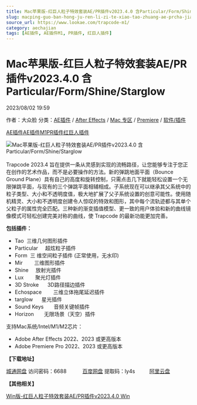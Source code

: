 ```yaml
---
title: Mac苹果版-红巨人粒子特效套装AE/PR插件v2023.4.0 含Particular/Form/Shine/Starglow
slug: macping-guo-ban-hong-ju-ren-li-zi-te-xiao-tao-zhuang-ae-prcha-jian-v2023-4-0-han-particular-form-shine-starglow
source_url: https://www.lookae.com/trapcode-m1/
category: aechajian
tags: [AE插件, AE插件M1, PR插件, 红巨人插件]
---
```

# Mac苹果版-红巨人粒子特效套装AE/PR插件v2023.4.0 含Particular/Form/Shine/Starglow

2023/08/02 19:59

作者：大众脸
分类：[AE插件](https://www.lookae.com/after-effects/aechajian/) / [After Effects](https://www.lookae.com/after-effects/) / [Mac 专区](https://www.lookae.com/mac-osx/) / [Premiere](https://www.lookae.com/qitarjcj/premierezy/) / [软件/插件](https://www.lookae.com/qitarjcj/)

[AE插件](https://www.lookae.com/tag/ae%e6%8f%92%e4%bb%b6/)[AE插件M1](https://www.lookae.com/tag/aem1/)[PR插件](https://www.lookae.com/tag/pr%e6%8f%92%e4%bb%b6/)[红巨人插件](https://www.lookae.com/tag/%e7%ba%a2%e5%b7%a8%e4%ba%ba%e6%8f%92%e4%bb%b6/)

![Mac苹果版-红巨人粒子特效套装AE/PR插件v2023.4.0 含Particular/Form/Shine/Starglow](https://www.lookae.com/wp-content/uploads/2023/08/Trapcode-Suite-2023-M1.jpg "Mac苹果版-红巨人粒子特效套装AE/PR插件v2023.4.0 含Particular/Form/Shine/Starglow-LookAE.com")  
[﻿﻿﻿](https://cloud.video.taobao.com//play/u/705956171/p/1/e/6/t/1/404139753459.mp4)  
Trapcode 2023.4 旨在提供一条从灵感到实现的流畅路径，让您能够专注于您正在创作的艺术作品，而不是必要操作的方法。新的弹跳地面平面（Bounce Ground Plane）具有自己的高度和旋转控制，只需点击几下就能轻松设置一个无限弹跳平面，与现有的三个弹跳平面相辅相成。子系统现在可以继承其父系统中的粒子类型、大小和不透明度值，极大地扩展了父子系统设置的创意可能性。使用随机精灵、大小和不透明度创建令人惊叹的特效和图形，其中每个流轨迹都与其单个父粒子的属性完全匹配。三种新的渐变插值模型、更一致的用户体验和新的曲线镜像模式可轻松创建完美对称的曲线，使 Trapcode 的最新功能更加完善。

**包括插件：**

* Tao  三维几何图形插件
* Particular     超炫粒子插件
* Form  三 维空间粒子插件 (正常使用，无水印)
* Mir        三维图形插件
* Shine     放射光插件
* Lux        聚光灯插件
* 3D Stroke      3D路径描边插件
* Echospace        三维立体拖尾延迟插件
* targlow      星光插件
* Sound Keys       音频关键帧插件
* Horizon       无限场景（天空）插件

支持Mac系统/Intel/M1/M2芯片：

* Adobe After Effects 2022、2023 或更高版本
* Adobe Premiere Pro 2022、2023 或更高版本

**【下载地址】**

[城通网盘](https://url70.ctfile.com/f/2827370-905416437-d20e0b?p=4431) 访问密码：6688           [百度网盘](https://pan.baidu.com/s/1HpjIPOCqBx2amMpRyTX51A?pwd=ly4s) 提取码：ly4s          [阿里云盘](https://www.aliyundrive.com/s/fjKb6v4ACnE)

**【其他相关】**

[Win版-红巨人粒子特效套装AE/PR插件v2023.4.0 Win](https://www.lookae.com/tc-20231/)
